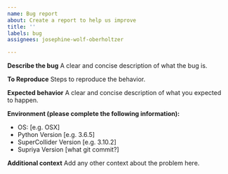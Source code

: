```yaml
---
name: Bug report
about: Create a report to help us improve
title: ''
labels: bug
assignees: josephine-wolf-oberholtzer

---
```


**Describe the bug**
A clear and concise description of what the bug is.

**To Reproduce**
Steps to reproduce the behavior.

**Expected behavior**
A clear and concise description of what you expected to happen.

**Environment (please complete the following information):**
 - OS: [e.g. OSX]
 - Python Version [e.g. 3.6.5]
 - SuperCollider Version [e.g. 3.10.2]
 - Supriya Version [what git commit?]

**Additional context**
Add any other context about the problem here.
